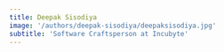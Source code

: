 ```yaml
---
title: Deepak Sisodiya
image: '/authors/deepak-sisodiya/deepaksisodiya.jpg'
subtitle: 'Software Craftsperson at Incubyte'
---
```

